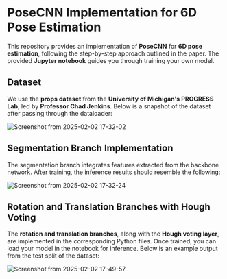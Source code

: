 # **PoseCNN Implementation for 6D Pose Estimation**

This repository provides an implementation of **PoseCNN** for **6D pose estimation**, following the step-by-step approach outlined in the paper. The provided **Jupyter notebook** guides you through training your own model.

## **Dataset**
We use the **props dataset** from the **University of Michigan's PROGRESS Lab**, led by **Professor Chad Jenkins**. Below is a snapshot of the dataset after passing through the dataloader:

![Screenshot from 2025-02-02 17-32-02](https://github.com/user-attachments/assets/27a65058-ca57-4a34-b04e-0ec1b074f836)

## **Segmentation Branch Implementation**
The segmentation branch integrates features extracted from the backbone network. After training, the inference results should resemble the following:

![Screenshot from 2025-02-02 17-32-24](https://github.com/user-attachments/assets/d3dcf32f-631c-4cad-8c08-666c134c7f15)

## **Rotation and Translation Branches with Hough Voting**
The **rotation and translation branches**, along with the **Hough voting layer**, are implemented in the corresponding Python files. Once trained, you can load your model in the notebook for inference. Below is an example output from the test split of the dataset:

![Screenshot from 2025-02-02 17-49-57](https://github.com/user-attachments/assets/cc6a8b4e-b775-479f-b544-e1545f8fb963)


